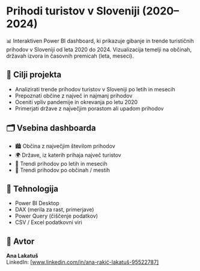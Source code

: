 # Prihodi turistov v Sloveniji (2020–2024)

📊 Interaktiven Power BI dashboard, ki prikazuje gibanje in trende turističnih prihodov v Sloveniji od leta 2020 do 2024. Vizualizacija temelji na občinah, državah izvora in časovnih premicah (leta, meseci).

## 🎯 Cilji projekta
- Analizirati trende prihodov turistov v Sloveniji po letih in mesecih
- Prepoznati občine z največ in najmanj prihodov
- Oceniti vpliv pandemije in okrevanja po letu 2020
- Primerjati države z največjim porastom ali upadom prihodov

## 🗂️ Vsebina dashboarda
- 🏙️ Občina z največjim številom prihodov
- 🌍 Države, iz katerih prihaja največ turistov
- 📆 Trendi prihodov po letih in mesecih
- 🧭 Trendi prihodov po občinah / mestih

## 🧩 Tehnologija
- Power BI Desktop
- DAX (merila za rast, primerjave)
- Power Query (čiščenje podatkov)
- CSV / Excel podatkovni viri

## 👤 Avtor
**Ana Lakatuš**  
LinkedIn: [www.linkedin.com/in/ana-rakić-lakatuš-95522787]

